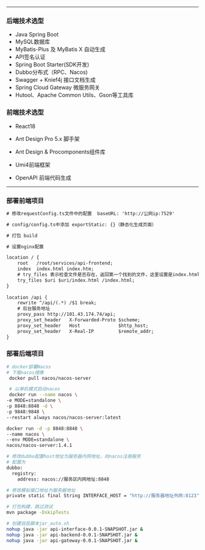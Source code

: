 ------

### 后端技术选型

- Java Spring Boot
- MySQL数据库
- MyBatis-Plus 及 MyBatis X 自动生成
- API签名认证
- Spring Boot Starter(SDK开发)
- Dubbo分布式（RPC、Nacos)
- Swagger + Knief4j 接口文档生成
- Spring Cloud Gateway 微服务网关
- Hutool、Apache Common Utils、Gson等工具库



### 前端技术选型

- React18

- Ant Design Pro 5.x 脚手架

- Ant Design & Procomponents组件库

- Umi4前端框架

- OpenAPI 前端代码生成

  

------

### 部署前端项目
```xml
# 修改requestConfig.ts文件中的配置  baseURL: 'http://公网ip:7529'

# config/config.ts中添加 exportStatic: {}（静态化生成页面）

# 打包 build

# 设置nginx配置

location / {
    root   /root/services/api-frontend;
    index  index.html index.htm;
    # try_files 表示检查文件是否存在，返回第一个找到的文件，这里设置是index.html内部重定向。
    try_files $uri $uri/index.html /index.html;
}
    
location /api {
    rewrite ^/api/(.*) /$1 break;
    # 后台服务地址
    proxy_pass http://101.43.174.74/api;
    proxy_set_header   X-Forwarded-Proto $scheme;
    proxy_set_header   Host              $http_host;
    proxy_set_header   X-Real-IP         $remote_addr;
}
```


### 部署后端项目

```bash
# docker部署Nacos
# 下载nacos镜像
 docker pull nacos/nacos-server

 # 以单机模式启动nacos
 docker run --name nacos \
-e MODE=standalone \
-p 8848:8848 -d \
-p 9848:9848 \
--restart always nacos/nacos-server:latest 

docker run -d -p 8848:8848 \
--name nacos \
--env MODE=standalone \
nacos/nacos-server:1.4.1

# 修改dubbo配置host地址为服务器内网地址，向nacos注册服务
# 配置为
dubbo:
  registry:
    address: nacos://服务区内网地址:8848

# 修改模拟接口地址为服务器地址
private static final String INTERFACE_HOST = "http://服务器地址外网:8123";

# 打包构建，跳过测试
mvn package -DskipTests

# 创建自启脚本jar_auto.sh
nohup java -jar api-interface-0.0.1-SNAPSHOT.jar &
nohup java -jar api-backend-0.0.1-SNAPSHOT.jar &
nohup java -jar api-gateway-0.0.1-SNAPSHOT.jar &

```

